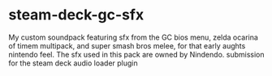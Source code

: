 # steam-deck-gc-sfx
My custom soundpack featuring sfx from the GC bios menu, zelda ocarina of timem multipack, and super smash bros melee, for that early aughts nintendo feel. The sfx used in this pack are owned by Nindendo.
submission for the steam deck audio loader plugin
